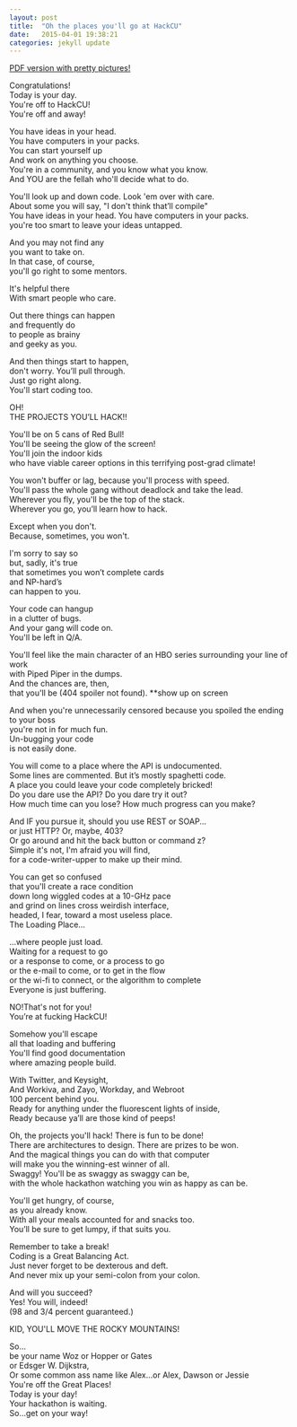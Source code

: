 ```yaml
---
layout: post
title:  "Oh the places you'll go at HackCU"
date:   2015-04-01 19:38:21
categories: jekyll update
---
```


[PDF version with pretty pictures!](https://speakerdeck.com/zandrr/hackcu-oh-the-places-youll-go)

Congratulations!  
Today is your day.  
You're off to HackCU!  
You're off and away!  


You have ideas in your head.  
You have computers in your packs.  
You can start yourself up  
And work on anything you choose.  
You're in a community, and you know what you know.  
And YOU are the fellah who'll decide what to do.  


You'll look up and down code. Look 'em over with care.  
About some you will say, "I don't think that’ll compile"  
You have ideas in your head. You have computers in your packs.  
you're too smart to leave your ideas untapped.  


And you may not find any  
you want to take on.  
In that case, of course,  
you'll go right to some mentors.  


It's helpful there  
With smart people who care.  


Out there things can happen  
and frequently do  
to people as brainy  
and geeky as you.  


And then things start to happen,  
don't worry. You’ll pull through.  
Just go right along.  
You'll start coding too.  


OH!  
THE PROJECTS YOU’LL HACK!!  


You'll be on 5 cans of Red Bull!  
You'll be seeing the glow of the screen!  
You'll join the indoor kids  
who have viable career options in this terrifying post-grad climate!  


You won't buffer or lag, because you'll process with speed.  
You'll pass the whole gang without deadlock and take the lead.  
Wherever you fly, you'll be the top of the stack.  
Wherever you go, you’ll learn how to hack.  


Except when you don't.  
Because, sometimes, you won't.  


I'm sorry to say so  
but, sadly, it's true  
that sometimes you won’t complete cards  
and NP-hard’s  
can happen to you.  


Your code can hangup  
in a clutter of bugs.  
And your gang will code on.  
You'll be left in Q/A.  


You'll feel like the main character of an HBO series surrounding your line of work  
with Piped Piper in the dumps.  
And the chances are, then,  
that you'll be (404 spoiler not found). **show up on screen  


And when you're unnecessarily censored because you spoiled the ending to your boss  
you're not in for much fun.  
Un-bugging your code  
is not easily done.  


You will come to a place where the API is undocumented.  
Some lines are commented. But it’s mostly spaghetti code.  
A place you could leave your code completely bricked!  
Do you dare use the API? Do you dare try it out?  
How much time can you lose? How much progress can you make?  


And IF you pursue it, should you use REST or SOAP...  
or just HTTP? Or, maybe, 403?  
Or go around and hit the back button or command z?  
Simple it's not, I'm afraid you will find,  
for a code-writer-upper to make up their mind.  


You can get so confused  
that you'll create a race condition  
down long wiggled codes at a 10-GHz pace  
and grind on lines cross weirdish interface,  
headed, I fear, toward a most useless place.  
The Loading Place…  


...where people just load.  
Waiting for a request to go  
or a response to come, or a process to go  
or the e-mail to come, or to get in the flow  
or the wi-fi to connect, or the algorithm to complete  
Everyone is just buffering.  


NO!That's not for you!  
You’re at fucking HackCU!  


Somehow you'll escape  
all that loading and buffering  
You'll find good documentation  
where amazing people build.  


With Twitter, and Keysight,  
And Workiva, and Zayo, Workday, and Webroot  
100 percent behind you.  
Ready for anything under the fluorescent lights of inside,  
Ready because ya’ll are those kind of peeps!  


Oh, the projects you'll hack! There is fun to be done!  
There are architectures to design. There are prizes to be won.  
And the magical things you can do with that computer  
will make you the winning-est winner of all.  
Swaggy! You'll be as swaggy as swaggy can be,  
with the whole hackathon watching you win as happy as can be.  


You'll get hungry, of course,  
as you already know.  
With all your meals accounted for and snacks too.  
You’ll be sure to get lumpy, if that suits you.  


Remember to take a break!  
Coding is a Great Balancing Act.  
Just never forget to be dexterous and deft.  
And never mix up your semi-colon from your colon.  


And will you succeed?  
Yes! You will, indeed!  
(98 and 3/4 percent guaranteed.)  

KID, YOU'LL MOVE THE ROCKY MOUNTAINS!  

So...  
be your name Woz or Hopper or Gates  
or Edsger W. Dijkstra,  
Or some common ass name like Alex...or Alex, Dawson or Jessie  
You're off the Great Places!  
Today is your day!  
Your hackathon is waiting.  
So...get on your way!  

